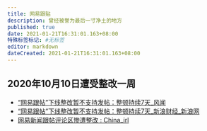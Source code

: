 ```yaml
---
title: 网易跟贴
description: 曾经被誉为最后一寸净土的地方
published: true
date: 2021-01-21T16:31:01.163+08:00
特殊标签标记: #无标签
editor: markdown
dateCreated: 2021-01-21T16:31:01.163+08:00
---
```


## 2020年10月10日遭受整改一周

+ [“网易跟帖”下线整改暂不支持发帖：整顿持续7天_风闻](https://archive.is/ZRTwV "https://user.guancha.cn/main/content?id=392436&comments-container")
+ [“网易跟帖”下线整改暂不支持发帖：整顿持续7天_新浪财经_新浪网](https://web.archive.org/web/20210121154731/https://finance.sina.com.cn/chanjing/gsnews/2020-10-10/doc-iivhuipp8855427.shtml)
+ [网易新闻跟帖评论区惨遭整改 : China_irl](https://web.archive.org/web/20210121155821/https://old.reddit.com/r/China_irl/comments/j8e26r/网易新闻跟帖评论区惨遭整改/)

<!--
[中国网信办约谈网易　网民忧言论不自由 - BBC News 中文](https://web.archive.org/web/20201119142655/https://www.bbc.com/zhongwen/simp/science/2015/02/150203_china_internet_netease)
-->
